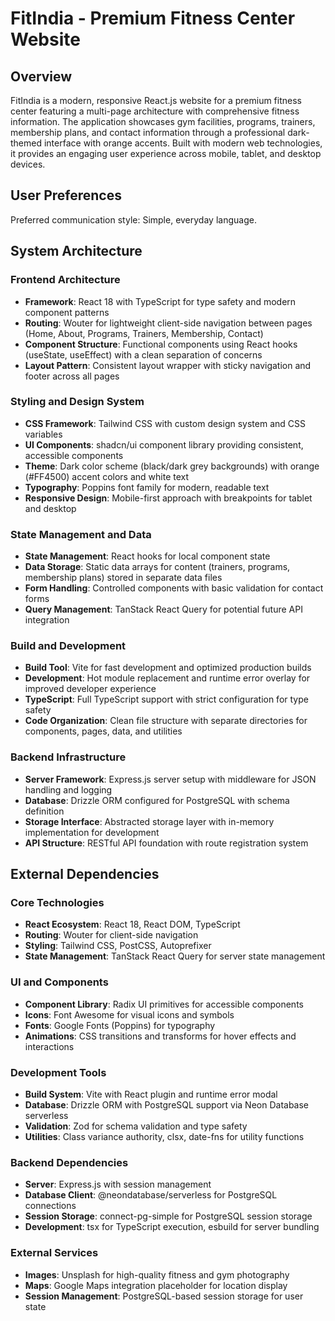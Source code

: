 # FitIndia - Premium Fitness Center Website

## Overview

FitIndia is a modern, responsive React.js website for a premium fitness center featuring a multi-page architecture with comprehensive fitness information. The application showcases gym facilities, programs, trainers, membership plans, and contact information through a professional dark-themed interface with orange accents. Built with modern web technologies, it provides an engaging user experience across mobile, tablet, and desktop devices.

## User Preferences

Preferred communication style: Simple, everyday language.

## System Architecture

### Frontend Architecture
- **Framework**: React 18 with TypeScript for type safety and modern component patterns
- **Routing**: Wouter for lightweight client-side navigation between pages (Home, About, Programs, Trainers, Membership, Contact)
- **Component Structure**: Functional components using React hooks (useState, useEffect) with a clean separation of concerns
- **Layout Pattern**: Consistent layout wrapper with sticky navigation and footer across all pages

### Styling and Design System
- **CSS Framework**: Tailwind CSS with custom design system and CSS variables
- **UI Components**: shadcn/ui component library providing consistent, accessible components
- **Theme**: Dark color scheme (black/dark grey backgrounds) with orange (#FF4500) accent colors and white text
- **Typography**: Poppins font family for modern, readable text
- **Responsive Design**: Mobile-first approach with breakpoints for tablet and desktop

### State Management and Data
- **State Management**: React hooks for local component state
- **Data Storage**: Static data arrays for content (trainers, programs, membership plans) stored in separate data files
- **Form Handling**: Controlled components with basic validation for contact forms
- **Query Management**: TanStack React Query for potential future API integration

### Build and Development
- **Build Tool**: Vite for fast development and optimized production builds
- **Development**: Hot module replacement and runtime error overlay for improved developer experience
- **TypeScript**: Full TypeScript support with strict configuration for type safety
- **Code Organization**: Clean file structure with separate directories for components, pages, data, and utilities

### Backend Infrastructure
- **Server Framework**: Express.js server setup with middleware for JSON handling and logging
- **Database**: Drizzle ORM configured for PostgreSQL with schema definition
- **Storage Interface**: Abstracted storage layer with in-memory implementation for development
- **API Structure**: RESTful API foundation with route registration system

## External Dependencies

### Core Technologies
- **React Ecosystem**: React 18, React DOM, TypeScript
- **Routing**: Wouter for client-side navigation
- **Styling**: Tailwind CSS, PostCSS, Autoprefixer
- **State Management**: TanStack React Query for server state management

### UI and Components
- **Component Library**: Radix UI primitives for accessible components
- **Icons**: Font Awesome for visual icons and symbols
- **Fonts**: Google Fonts (Poppins) for typography
- **Animations**: CSS transitions and transforms for hover effects and interactions

### Development Tools
- **Build System**: Vite with React plugin and runtime error modal
- **Database**: Drizzle ORM with PostgreSQL support via Neon Database serverless
- **Validation**: Zod for schema validation and type safety
- **Utilities**: Class variance authority, clsx, date-fns for utility functions

### Backend Dependencies
- **Server**: Express.js with session management
- **Database Client**: @neondatabase/serverless for PostgreSQL connections
- **Session Storage**: connect-pg-simple for PostgreSQL session storage
- **Development**: tsx for TypeScript execution, esbuild for server bundling

### External Services
- **Images**: Unsplash for high-quality fitness and gym photography
- **Maps**: Google Maps integration placeholder for location display
- **Session Management**: PostgreSQL-based session storage for user state